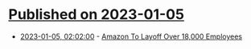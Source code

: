 # [Published on 2023-01-05](index.md)

* [2023-01-05, 02:02:00](https://slashdot.org/story/23/01/05/0157200/amazon-to-layoff-over-18000-employees?utm_source=rss1.0mainlinkanon&utm_medium=feed) - [Amazon To Layoff Over 18,000 Employees](https://slashdot.org/story/23/01/05/0157200/amazon-to-layoff-over-18000-employees?utm_source=rss1.0mainlinkanon&utm_medium=feed)
